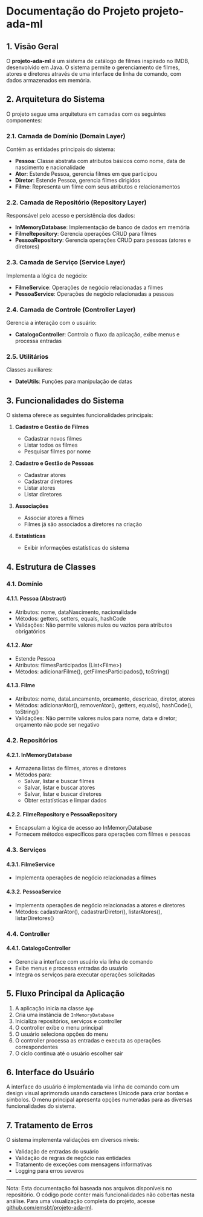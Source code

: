 # Documentação do Projeto projeto-ada-ml

## 1. Visão Geral

O **projeto-ada-ml** é um sistema de catálogo de filmes inspirado no IMDB, desenvolvido em Java. O sistema permite o gerenciamento de filmes, atores e diretores através de uma interface de linha de comando, com dados armazenados em memória.

## 2. Arquitetura do Sistema

O projeto segue uma arquitetura em camadas com os seguintes componentes:

### 2.1. Camada de Domínio (Domain Layer)
Contém as entidades principais do sistema:
- **Pessoa**: Classe abstrata com atributos básicos como nome, data de nascimento e nacionalidade
- **Ator**: Estende Pessoa, gerencia filmes em que participou
- **Diretor**: Estende Pessoa, gerencia filmes dirigidos
- **Filme**: Representa um filme com seus atributos e relacionamentos

### 2.2. Camada de Repositório (Repository Layer)
Responsável pelo acesso e persistência dos dados:
- **InMemoryDatabase**: Implementação de banco de dados em memória
- **FilmeRepository**: Gerencia operações CRUD para filmes
- **PessoaRepository**: Gerencia operações CRUD para pessoas (atores e diretores)

### 2.3. Camada de Serviço (Service Layer)
Implementa a lógica de negócio:
- **FilmeService**: Operações de negócio relacionadas a filmes
- **PessoaService**: Operações de negócio relacionadas a pessoas

### 2.4. Camada de Controle (Controller Layer)
Gerencia a interação com o usuário:
- **CatalogoController**: Controla o fluxo da aplicação, exibe menus e processa entradas

### 2.5. Utilitários
Classes auxiliares:
- **DateUtils**: Funções para manipulação de datas

## 3. Funcionalidades do Sistema

O sistema oferece as seguintes funcionalidades principais:

1. **Cadastro e Gestão de Filmes**
   - Cadastrar novos filmes
   - Listar todos os filmes
   - Pesquisar filmes por nome

2. **Cadastro e Gestão de Pessoas**
   - Cadastrar atores
   - Cadastrar diretores
   - Listar atores
   - Listar diretores

3. **Associações**
   - Associar atores a filmes
   - Filmes já são associados a diretores na criação

4. **Estatísticas**
   - Exibir informações estatísticas do sistema

## 4. Estrutura de Classes

### 4.1. Domínio

#### 4.1.1. Pessoa (Abstract)
- Atributos: nome, dataNascimento, nacionalidade
- Métodos: getters, setters, equals, hashCode
- Validações: Não permite valores nulos ou vazios para atributos obrigatórios

#### 4.1.2. Ator
- Estende Pessoa
- Atributos: filmesParticipados (List\<Filme>)
- Métodos: adicionarFilme(), getFilmesParticipados(), toString()

#### 4.1.3. Filme
- Atributos: nome, dataLancamento, orcamento, descricao, diretor, atores
- Métodos: adicionarAtor(), removerAtor(), getters, equals(), hashCode(), toString()
- Validações: Não permite valores nulos para nome, data e diretor; orçamento não pode ser negativo

### 4.2. Repositórios

#### 4.2.1. InMemoryDatabase
- Armazena listas de filmes, atores e diretores
- Métodos para:
  - Salvar, listar e buscar filmes
  - Salvar, listar e buscar atores
  - Salvar, listar e buscar diretores
  - Obter estatísticas e limpar dados

#### 4.2.2. FilmeRepository e PessoaRepository
- Encapsulam a lógica de acesso ao InMemoryDatabase
- Fornecem métodos específicos para operações com filmes e pessoas

### 4.3. Serviços

#### 4.3.1. FilmeService
- Implementa operações de negócio relacionadas a filmes

#### 4.3.2. PessoaService
- Implementa operações de negócio relacionadas a atores e diretores
- Métodos: cadastrarAtor(), cadastrarDiretor(), listarAtores(), listarDiretores()

### 4.4. Controller

#### 4.4.1. CatalogoController
- Gerencia a interface com usuário via linha de comando
- Exibe menus e processa entradas do usuário
- Integra os serviços para executar operações solicitadas

## 5. Fluxo Principal da Aplicação

1. A aplicação inicia na classe `App`
2. Cria uma instância de `InMemoryDatabase`
3. Inicializa repositórios, serviços e controller
4. O controller exibe o menu principal
5. O usuário seleciona opções do menu
6. O controller processa as entradas e executa as operações correspondentes
7. O ciclo continua até o usuário escolher sair

## 6. Interface do Usuário

A interface do usuário é implementada via linha de comando com um design visual aprimorado usando caracteres Unicode para criar bordas e símbolos. O menu principal apresenta opções numeradas para as diversas funcionalidades do sistema.

## 7. Tratamento de Erros

O sistema implementa validações em diversos níveis:
- Validação de entradas do usuário
- Validação de regras de negócio nas entidades
- Tratamento de exceções com mensagens informativas
- Logging para erros severos

---

Nota: Esta documentação foi baseada nos arquivos disponíveis no repositório. O código pode conter mais funcionalidades não cobertas nesta análise. Para uma visualização completa do projeto, acesse [github.com/emsbt/projeto-ada-ml](https://github.com/emsbt/projeto-ada-ml).
